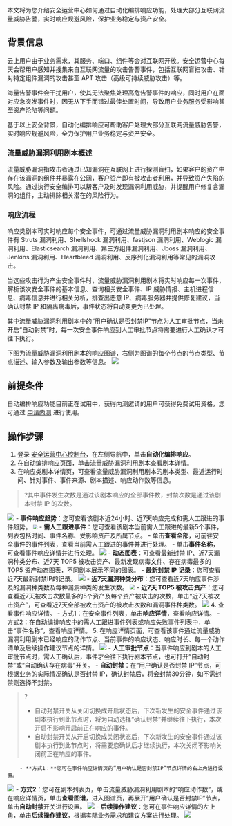 本文将为您介绍安全运营中心如何通过自动化编排响应功能，处理大部分互联网流量威胁告警，实时响应规避风险，保护业务稳定与资产安全。
## 背景信息
云上用户由于业务需求，其服务、端口、组件等会对互联网开放。安全运营中心每天会帮用户感知并搜集来自互联网流量的攻击告警事件，包括互联网盲扫攻击、针对特定组件漏洞的攻击甚至 APT 攻击（高级可持续威胁攻击）等。

海量告警事件会干扰用户，使其无法聚焦处理高危告警事件的响应，同时用户在面对应急突发事件时，因无从下手而错过最佳处置时间，导致用户业务服务受影响甚至资产沦陷等问题。

基于以上安全背景，自动化编排响应可帮助客户处理大部分互联网流量威胁告警，实时响应规避风险，全力保护用户业务稳定与资产安全。
### 流量威胁漏洞利用剧本概述
流量威胁漏洞指攻击者通过已知漏洞在互联网上进行探测盲扫，如果客户的资产中存在该漏洞的组件并暴露在公网，客户资产即有被攻击者利用，并导致资产失陷的风险。通过执行安全编排可以帮客户及时发现漏洞利用威胁，并提醒用户修复含漏洞的组件，主动排除相关潜在的风险行为。
### 响应流程
响应类剧本可实时响应每个安全事件，可通过流量威胁漏洞利用剧本响应的安全事件有 Struts 漏洞利用、Shellshock 漏洞利用、fastjson 漏洞利用、Weblogic 漏洞利用、Elasticsearch 漏洞利用、第三方组件漏洞利用、Jboss 漏洞利用、Jenkins 漏洞利用、Heartbleed 漏洞利用、反序列化漏洞利用等常见的漏洞攻击。

当这些攻击行为产生安全事件时，流量威胁漏洞利用剧本将实时响应每一次事件，解析该次安全事件的基本信息、查询相关安全事件、IP 威胁情报、主机进程信息、病毒信息并进行相关分析，排查出恶意 IP、病毒服务器并提供修复建议，当确认封禁 IP 和隔离病毒后，事件状态将自动变更为已处理。

其中流量威胁漏洞利用剧本中的“用户确认是否封禁IP”节点为人工审批节点，当未开启“自动封禁”时，每一次安全事件响应到人工审批节点将需要进行人工确认才可往下执行。

下图为流量威胁漏洞利用剧本的响应图谱，右侧为图谱的每个节点的节点类型、节点描述、输入参数及输出参数等信息。
![](https://main.qcloudimg.com/raw/4a7fd7c0019fbaa8af32a677a3674065.png)
## 前提条件
自动编排响应功能目前正在试用中，获得内测邀请的用户可获得免费试用资格，您可通过 [申请内测](https://cloud.tencent.com/apply/p/w5svog9t1nj) 进行使用。


## 操作步骤
1. 登录 [安全运营中心控制台](https://console.cloud.tencent.com/ssav2/soar)，在左侧导航中，单击**自动化编排响应**。
2. 在自动编排响应页面，单击流量威胁漏洞利用剧本查看剧本详情。
3. 在响应类剧本详情页，可查看流量威胁漏洞利用剧本的剧本类型、最近运行时间、针对事件、事件来源、剧本描述、响应动作数等信息。
>?其中事件发生次数是通过该剧本响应的全部事件数，封禁次数是通过该剧本封禁 IP 的次数。
>
![](https://qcloudimg.tencent-cloud.cn/raw/90598434772281e7198f78a73639a8bb.png)
	- **事件响应趋势**：您可查看该剧本近24小时、近7天响应完成和需人工跟进的事件趋势。
<img src="https://main.qcloudimg.com/raw/468b4b72d671b13f89d66a9d94451824.png" style="zoom:65%;" />
	- **需人工跟进事件**：您可查看该剧本当前需人工跟进的最新5个事件，列表包括时间、事件名称、受影响资产及所属节点。
		- 单击**查看全部**，可前往安全事件的事件列表，查看当前需人工跟进的事件并进行处理。
		- 单击**事件名称**，可查看事件响应详情并进行处理。
![](https://qcloudimg.tencent-cloud.cn/raw/59cf9d6d131756035890ed62f3c17cc4.png)
	- **动态图表**：可查看最新封禁 IP、近7天漏洞种类分布、近7天 TOP5 被攻击资产、最新发现病毒文件、存在病毒最多的 TOP5 资产动态图表，不同剧本展示不同的图表。
		- **最新封禁 IP 记录**：您可查看近7天最新封禁IP的记录。
![](https://main.qcloudimg.com/raw/352fec37b7c059a22b5a90a16b25793e.png)
		- **近7天漏洞种类分布**：您可查看近7天响应事件涉及的漏洞种类数及每种漏洞种类的发生次数。
	<img src="https://main.qcloudimg.com/raw/53127c6ad52a297b643bdc9d0b52d21c.png" style="zoom:75%;" />
		- **近7天 TOP5 被攻击资产**：您可查看近7天被攻击次数最多的5个资产及每个资产被攻击的次数，单击“近7天被攻击资产”，可查看近7天全部被攻击资产的被攻击次数和漏洞事件种类数。
![](https://qcloudimg.tencent-cloud.cn/raw/0f4d9ce8c0ba3dbe45f719cbbbca4ab3.png)
4. 查看事件响应详情。
	- 方式1：在安全事件列表，单击**响应详情**，查看响应详情。
	- 方式2：在自动编排响应中的需人工跟进事件列表或响应失败事件列表中，单击“事件名称”，查看响应详情。
5. 在响应详情页面，可查看该事件通过流量威胁漏洞利用剧本已经响应的动作节点、当前事件的响应状态、响应时长、每一个动作清单及后续操作建议节点的详情。
![](https://main.qcloudimg.com/raw/cf306318c173aa639dd9e72df887cb3a.png)
	- **人工审批节点**：当事件响应到剧本的人工审批节点时，需人工确认后，事件才会往下执行剧本节点，也可打开“自动封禁”或“自动确认存在病毒”开关。
	- **自动封禁**：在“用户确认是否封禁 IP”节点，可根据业务的实际情况确认是否封禁 IP，确认封禁后，将会封禁30分钟，如不需封禁则选择不封禁。
>?
>- 自动封禁开关从关闭切换成开启状态后，下次新发生的安全事件通过该剧本执行到此节点时，将为自动选择“确认封禁”并继续往下执行，本次开启不影响开启前正在响应的事件。
>- 自动封禁开关从开启切换成关闭状态后，下次新发生的安全事件通过该剧本执行到此节点时，将需要您确认后才继续执行，本次关闭不影响关闭前正在响应的事件。
>
		- **方式1：**您可在事件响应详情页的“用户确认是否封禁IP”节点详情的右上角进行设置。
![](https://main.qcloudimg.com/raw/f2e2bd80d7a91fba5a68991c86e5c054.png)
		- **方式2**：您可在剧本列表页，单击流量威胁漏洞利用剧本的“响应动作数”，或在响应详情页，单击**查看图谱**，进入图谱页，再展开“用户确认是否封禁IP”节点，单击**自动封禁**开关进行设置。
![](https://main.qcloudimg.com/raw/fe946e8b1006a81a3e7d0ab90561d1a7.png)
	- **后续操作建议**：您可在事件响应详情的左上角，单击**后续操作建议**，根据实际业务需求和建议方案进行处理。
	![](https://main.qcloudimg.com/raw/c67564a93742b703dca208a4a765759f.png)
